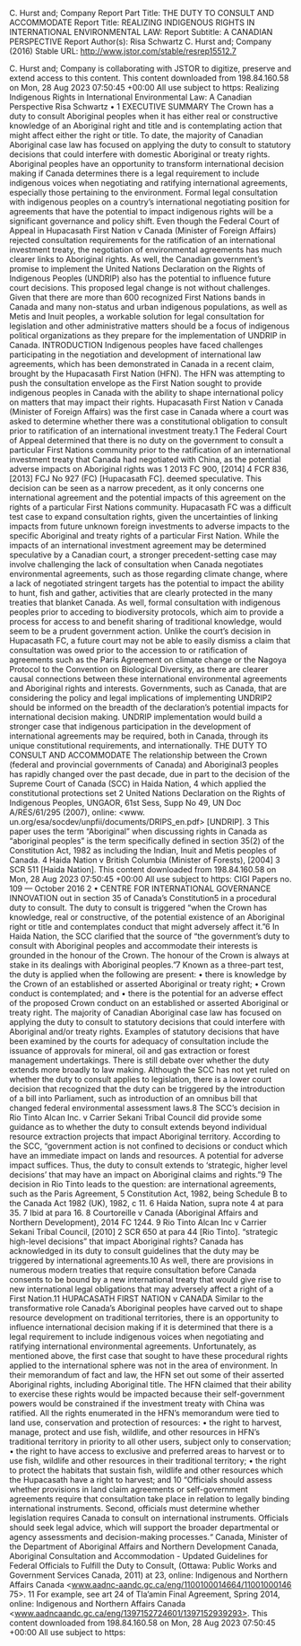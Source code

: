 C. Hurst and; Company
Report Part Title: THE DUTY TO CONSULT AND ACCOMMODATE
Report Title: REALIZING INDIGENOUS RIGHTS IN INTERNATIONAL ENVIRONMENTAL
LAW:
Report Subtitle: A CANADIAN PERSPECTIVE
Report Author(s): Risa Schwartz
C. Hurst and; Company (2016)
Stable URL: http://www.jstor.com/stable/resrep15512.7

C. Hurst and; Company is collaborating with JSTOR to digitize, preserve and extend access to
this content.
This content downloaded from
198.84.160.58 on Mon, 28 Aug 2023 07:50:45 +00:00
All use subject to https:
Realizing Indigenous Rights in International Environmental Law: A Canadian Perspective
Risa Schwartz • 1
EXECUTIVE SUMMARY
The Crown has a duty to consult Aboriginal peoples when
it has either real or constructive knowledge of an Aboriginal
right and title and is contemplating action that might affect
either the right or title. To date, the majority of Canadian
Aboriginal case law has focused on applying the duty to
consult to statutory decisions that could interfere with
domestic Aboriginal or treaty rights. Aboriginal peoples
have an opportunity to transform international decision
making if Canada determines there is a legal requirement to
include indigenous voices when negotiating and ratifying
international agreements, especially those pertaining to
the environment.
Formal legal consultation with indigenous peoples on a
country’s international negotiating position for agreements
that have the potential to impact indigenous rights will be
a significant governance and policy shift. Even though
the Federal Court of Appeal in Hupacasath First Nation v
Canada (Minister of Foreign Affairs) rejected consultation
requirements for the ratification of an international
investment treaty, the negotiation of environmental
agreements has much clearer links to Aboriginal rights. As
well, the Canadian government’s promise to implement
the United Nations Declaration on the Rights of Indigenous
Peoples (UNDRIP) also has the potential to influence future
court decisions. This proposed legal change is not without
challenges. Given that there are more than 600 recognized
First Nations bands in Canada and many non-status and
urban indigenous populations, as well as Metis and Inuit
peoples, a workable solution for legal consultation for
legislation and other administrative matters should be a
focus of indigenous political organizations as they prepare
for the implementation of UNDRIP in Canada.
INTRODUCTION
Indigenous peoples have faced challenges participating
in the negotiation and development of international law
agreements, which has been demonstrated in Canada in
a recent claim, brought by the Hupacasath First Nation
(HFN). The HFN was attempting to push the consultation
envelope as the First Nation sought to provide indigenous
peoples in Canada with the ability to shape international
policy on matters that may impact their rights. Hupacasath
First Nation v Canada (Minister of Foreign Affairs) was the
first case in Canada where a court was asked to determine
whether there was a constitutional obligation to consult
prior to ratification of an international investment treaty.1
The Federal Court of Appeal determined that there is no
duty on the government to consult a particular First Nations
community prior to the ratification of an international
investment treaty that Canada had negotiated with China,
as the potential adverse impacts on Aboriginal rights was
1 2013 FC 900, [2014] 4 FCR 836, [2013] FCJ No 927 (FC) [Hupacasath FC].
deemed speculative. This decision can be seen as a narrow
precedent, as it only concerns one international agreement
and the potential impacts of this agreement on the rights of
a particular First Nations community. Hupacasath FC was
a difficult test case to expand consultation rights, given
the uncertainties of linking impacts from future unknown
foreign investments to adverse impacts to the specific
Aboriginal and treaty rights of a particular First Nation.
While the impacts of an international investment
agreement may be determined speculative by a Canadian
court, a stronger precedent-setting case may involve
challenging the lack of consultation when Canada
negotiates environmental agreements, such as those
regarding climate change, where a lack of negotiated
stringent targets has the potential to impact the ability to
hunt, fish and gather, activities that are clearly protected
in the many treaties that blanket Canada. As well, formal
consultation with indigenous peoples prior to acceding
to biodiversity protocols, which aim to provide a process
for access to and benefit sharing of traditional knowledge,
would seem to be a prudent government action. Unlike
the court’s decision in Hupacasath FC, a future court may
not be able to easily dismiss a claim that consultation was
owed prior to the accession to or ratification of agreements
such as the Paris Agreement on climate change or the
Nagoya Protocol to the Convention on Biological Diversity,
as there are clearer causal connections between these
international environmental agreements and Aboriginal
rights and interests. Governments, such as Canada,
that are considering the policy and legal implications
of implementing UNDRIP2
 should be informed on
the breadth of the declaration’s potential impacts for
international decision making. UNDRIP implementation
would build a stronger case that indigenous participation
in the development of international agreements may be
required, both in Canada, through its unique constitutional
requirements, and internationally.
THE DUTY TO CONSULT AND
ACCOMMODATE
The relationship between the Crown (federal and provincial
governments of Canada) and Aboriginal3
 peoples has
rapidly changed over the past decade, due in part to the
decision of the Supreme Court of Canada (SCC) in Haida
Nation,
4
 which applied the constitutional protections set
2 United Nations Declaration on the Rights of Indigenous Peoples, UNGAOR,
61st Sess, Supp No 49, UN Doc A/RES/61/295 (2007), online: <www.
un.org/esa/socdev/unpfii/documents/DRIPS_en.pdf> [UNDRIP].
3 This paper uses the term “Aboriginal” when discussing rights in
Canada as “aboriginal peoples” is the term specifically defined in
section 35(2) of the Constitution Act, 1982 as including the Indian, Inuit
and Metis peoples of Canada.
4 Haida Nation v British Columbia (Minister of Forests), [2004] 3 SCR 511
[Haida Nation].
This content downloaded from
198.84.160.58 on Mon, 28 Aug 2023 07:50:45 +00:00
All use subject to https:
CIGI Papers no. 109 — October 2016
2 • CENTRE FOR INTERNATIONAL GOVERNANCE INNOVATION
out in section 35 of Canada’s Constitution5
 in a procedural
duty to consult. The duty to consult is triggered “when the
Crown has knowledge, real or constructive, of the potential
existence of an Aboriginal right or title and contemplates
conduct that might adversely affect it.”6
 In Haida Nation,
the SCC clarified that the source of “the government’s
duty to consult with Aboriginal peoples and accommodate
their interests is grounded in the honour of the Crown. The
honour of the Crown is always at stake in its dealings with
Aboriginal peoples.”7
 Known as a three-part test, the duty
is applied when the following are present:
• there is knowledge by the Crown of an established or
asserted Aboriginal or treaty right;
• Crown conduct is contemplated; and
• there is the potential for an adverse effect of the
proposed Crown conduct on an established or
asserted Aboriginal or treaty right.
The majority of Canadian Aboriginal case law has focused
on applying the duty to consult to statutory decisions
that could interfere with Aboriginal and/or treaty rights.
Examples of statutory decisions that have been examined
by the courts for adequacy of consultation include the
issuance of approvals for mineral, oil and gas extraction or
forest management undertakings. There is still debate over
whether the duty extends more broadly to law making.
Although the SCC has not yet ruled on whether the duty
to consult applies to legislation, there is a lower court
decision that recognized that the duty can be triggered
by the introduction of a bill into Parliament, such as
introduction of an omnibus bill that changed federal
environmental assessment laws.8
 The SCC’s decision in Rio
Tinto Alcan Inc. v Carrier Sekani Tribal Council did provide
some guidance as to whether the duty to consult extends
beyond individual resource extraction projects that impact
Aboriginal territory. According to the SCC, “government
action is not confined to decisions or conduct which have
an immediate impact on lands and resources. A potential
for adverse impact suffices. Thus, the duty to consult
extends to ‘strategic, higher level decisions’ that may have
an impact on Aboriginal claims and rights.”9
The decision in Rio Tinto leads to the question: are
international agreements, such as the Paris Agreement,
5 Constitution Act, 1982, being Schedule B to the Canada Act 1982 (UK),
1982, c 11.
6 Haida Nation, supra note 4 at para 35.
7 Ibid at para 16.
8 Courtoreille v Canada (Aboriginal Affairs and Northern Development),
2014 FC 1244.
9 Rio Tinto Alcan Inc v Carrier Sekani Tribal Council, [2010] 2 SCR 650 at
para 44 [Rio Tinto].
“strategic high-level decisions” that impact Aboriginal
rights? Canada has acknowledged in its duty to consult
guidelines that the duty may be triggered by international
agreements.10 As well, there are provisions in numerous
modern treaties that require consultation before Canada
consents to be bound by a new international treaty that
would give rise to new international legal obligations that
may adversely affect a right of a First Nation.11
HUPACASATH FIRST NATION v CANADA
Similar to the transformative role Canada’s Aboriginal
peoples have carved out to shape resource development on
traditional territories, there is an opportunity to influence
international decision making if it is determined that there
is a legal requirement to include indigenous voices when
negotiating and ratifying international environmental
agreements. Unfortunately, as mentioned above, the first
case that sought to have these procedural rights applied to
the international sphere was not in the area of environment.
In their memorandum of fact and law, the HFN set out some
of their asserted Aboriginal rights, including Aboriginal
title. The HFN claimed that their ability to exercise these
rights would be impacted because their self-government
powers would be constrained if the investment treaty with
China was ratified. All the rights enumerated in the HFN’s
memorandum were tied to land use, conservation and
protection of resources:
• the right to harvest, manage, protect and use fish,
wildlife, and other resources in HFN’s traditional
territory in priority to all other users, subject only to
conservation;
• the right to have access to exclusive and preferred
areas to harvest or to use fish, wildlife and other
resources in their traditional territory;
• the right to protect the habitats that sustain fish,
wildlife and other resources which the Hupacasath
have a right to harvest; and
10 “Officials should assess whether provisions in land claim agreements
or self-government agreements require that consultation take place in
relation to legally binding international instruments. Second, officials
must determine whether legislation requires Canada to consult on
international instruments. Officials should seek legal advice, which
will support the broader departmental or agency assessments and
decision-making processes.“ Canada, Minister of the Department of
Aboriginal Affairs and Northern Development Canada, Aboriginal
Consultation and Accommodation - Updated Guidelines for Federal Officials
to Fulfill the Duty to Consult, (Ottawa: Public Works and Government
Services Canada, 2011) at 23, online: Indigenous and Northern Affairs
Canada <www.aadnc-aandc.gc.ca/eng/1100100014664/11001000146
75>.
11 For example, see art 24 of Tla’amin Final Agreement, Spring 2014,
online: Indigenous and Northern Affairs Canada <www.aadncaandc.gc.ca/eng/1397152724601/1397152939293>.
This content downloaded from
198.84.160.58 on Mon, 28 Aug 2023 07:50:45 +00:00
All use subject to https:
